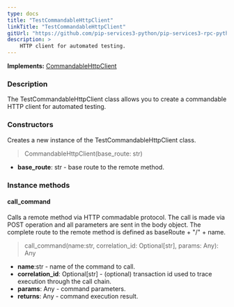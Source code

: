 ```yaml
---
type: docs
title: "TestCommandableHttpClient"
linkTitle: "TestCommandableHttpClient"
gitUrl: "https://github.com/pip-services3-python/pip-services3-rpc-python"
description: >
    HTTP client for automated testing.
---
```


**Implements:** [CommandableHttpClient](../../clients/commandable_http_client)

### Description

The TestCommandableHttpClient class allows you to create a commandable HTTP client for automated testing.

### Constructors
Creates a new instance of the TestCommandableHttpClient class.
> CommandableHttpClient(base_route: str)

- **base_route**: str - base route to the remote method.


### Instance methods

#### call_command
Calls a remote method via HTTP commadable protocol.
The call is made via POST operation and all parameters are sent in the body object.
The complete route to the remote method is defined as baseRoute + "/" + name.

> call_command(name:str, correlation_id: Optional[str], params: Any): Any

- **name**:str - name of the command to call. 
- **correlation_id**: Optional[str] - (optional) transaction id used to trace execution through the call chain.
- **params**: Any - command parameters.
- **returns**: Any - command execution result.

